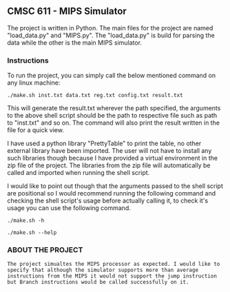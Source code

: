 ## CMSC 611 - MIPS Simulator

The project is written in Python. The main files for the project are named "load_data.py" and "MIPS.py". The "load_data.py" is build for parsing the data while the other is the main MIPS simulator.

### Instructions

To run the project, you can simply call the below mentioned command on any linux machine:
```
./make.sh inst.txt data.txt reg.txt config.txt result.txt
```
This will generate the result.txt wherever the path specified, the arguments to the above shell script should be the path to respective file such as path to "inst.txt" and so on. The command will also print the result written in the file for a quick view.

I have used a python library "PrettyTable" to print the table, no other external library have been imported. The user will not have to install any such libraries though because I have provided a virtual environment in the zip file of the project. The libraries from the zip file will automatically be called and imported when running the shell script.

I would like to point out though that the arguments passed to the shell script are positional so I would recommend running the following command and checking the shell script's usage before actually calling it, to check it's usage you can use the following command.
```
./make.sh -h 

./make.sh --help
```
### ABOUT THE PROJECT

	The project simualtes the MIPS processor as expected. I would like to specify that although the simulator supports more than average instructions from the MIPS it would not support the jump instruction but Branch instructions would be called successfully on it.
